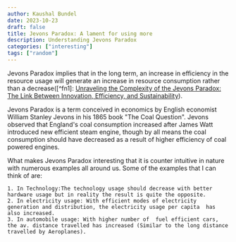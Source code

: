 ```yaml
---
author: Kaushal Bundel
date: 2023-10-23
draft: false
title: Jevons Paradox: A lament for using more
description: Understanding Jevons Paradox
categories: ["interesting"]
tags: ["random"]
---
```


Jevons Paradox implies that in the long term, an increase in efficiency in the resource usage will generate an increase in resource consumption rather than a decrease([^fn1]: [Unraveling the Complexity of the Jevons Paradox: The Link Between Innovation, Efficiency, and Sustainability](https://www.frontiersin.org/articles/10.3389/fenrg.2018.00026/full)).

Jevons Paradox is a term conceived in economics by English economist William Stanley Jevons in his 1865 book "The Coal Question". Jevons observed that England's coal consumption increased after James Watt introduced new efficient steam engine, though by all means the coal consumption should have decreased as a result of higher efficiency of coal powered engines.

What makes Jevons Paradox interesting that it is counter intuitive in nature with numerous examples all around us. Some of the examples that I can think of are: 

    1. In Technology:The technology usage should decrease with better hardware usage but in reality the result is quite the opposite. 
    2. In electricity usage: With efficient modes of electricity generation and distribution, the electricity usage per capita  has also increased.
    3. In automobile usage: With higher number of  fuel efficient cars, the av. distance travelled has increased (Similar to the long distance travelled by Aeroplanes).

 
